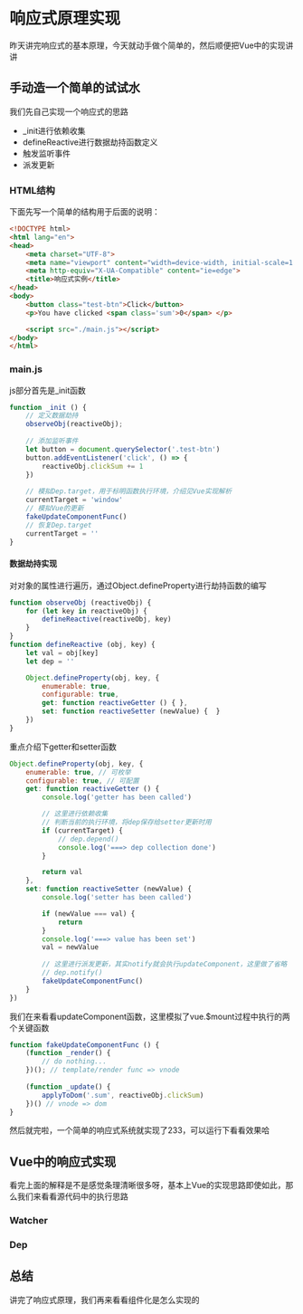 # 响应式原理实现

昨天讲完响应式的基本原理，今天就动手做个简单的，然后顺便把Vue中的实现讲讲

## 手动造一个简单的试试水

我们先自己实现一个响应式的思路

- _init进行依赖收集
- defineReactive进行数据劫持函数定义
- 触发监听事件
- 派发更新

### HTML结构

下面先写一个简单的结构用于后面的说明：

```html
<!DOCTYPE html>
<html lang="en">
<head>
    <meta charset="UTF-8">
    <meta name="viewport" content="width=device-width, initial-scale=1.0">
    <meta http-equiv="X-UA-Compatible" content="ie=edge">
    <title>响应式实例</title>
</head>
<body>
    <button class="test-btn">Click</button>
    <p>You have clicked <span class='sum'>0</span> </p>

    <script src="./main.js"></script>
</body>
</html>
```

### main.js

js部分首先是_init函数

```js
function _init () {
    // 定义数据劫持
    observeObj(reactiveObj);
    
    // 添加监听事件
    let button = document.querySelector('.test-btn')
    button.addEventListener('click', () => {
        reactiveObj.clickSum += 1
    })
    
    // 模拟Dep.target，用于标明函数执行环境，介绍见Vue实现解析
    currentTarget = 'window'
    // 模拟Vue的更新
    fakeUpdateComponentFunc()
    // 恢复Dep.target
    currentTarget = ''
}
```

#### 数据劫持实现

对对象的属性进行遍历，通过Object.defineProperty进行劫持函数的编写

```js
function observeObj (reactiveObj) {
    for (let key in reactiveObj) {
        defineReactive(reactiveObj, key)
    }
}
function defineReactive (obj, key) {
    let val = obj[key]
    let dep = ''

    Object.defineProperty(obj, key, {
        enumerable: true,
        configurable: true,
        get: function reactiveGetter () { },
        set: function reactiveSetter (newValue) {  }
    })
}
```

重点介绍下getter和setter函数

```js
Object.defineProperty(obj, key, {
    enumerable: true, // 可枚举
    configurable: true, // 可配置
    get: function reactiveGetter () {
        console.log('getter has been called')

        // 这里进行依赖收集
        // 判断当前的执行环境，将dep保存给setter更新时用
        if (currentTarget) {
            // dep.depend()
            console.log('===> dep collection done')
        }

        return val
    },
    set: function reactiveSetter (newValue) {
        console.log('setter has been called')

        if (newValue === val) {
            return
        }
        console.log('===> value has been set')
        val = newValue
        
        // 这里进行派发更新，其实notify就会执行updateComponent，这里做了省略
        // dep.notify()
        fakeUpdateComponentFunc()
    }
})
```

我们在来看看updateComponent函数，这里模拟了vue.$mount过程中执行的两个关键函数

```js
function fakeUpdateComponentFunc () {
    (function _render() {
        // do nothing...
    })(); // template/render func => vnode
    
    (function _update() {
        applyToDom('.sum', reactiveObj.clickSum)
    })() // vnode => dom
}
```

然后就完啦，一个简单的响应式系统就实现了233，可以运行下看看效果哈

## Vue中的响应式实现

看完上面的解释是不是感觉条理清晰很多呀，基本上Vue的实现思路即使如此，那么我们来看看源代码中的执行思路

### Watcher

### Dep

## 总结

讲完了响应式原理，我们再来看看组件化是怎么实现的


